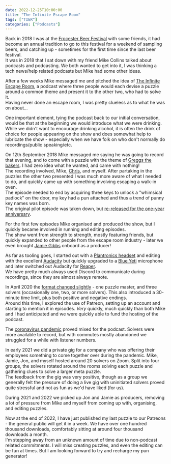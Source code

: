 ```yaml
---
date: 2022-12-25T10:00:00
title: "The Infinite Escape Room"
tags: ["TIER"]
categories: ["Podcasts"]
---
```


Back in 2018 I was at the [Frocester Beer Festival](https://www.frocesterfestival.com/) with some friends, it had become an annual tradition to go to this festival for a weekend of sampling beers, and catching up - sometimes for the first time since the last beer festival.  
It was in 2018 that I sat down with my friend Mike Collins talked about podcasts and podcasting. We both wanted to get into it, I was thinking a tech news/help related podcasts but Mike had some other ideas.
<!--more-->
After a few weeks Mike messaged me and pitched the idea of [The Infinite Escape Room](https://www.theinfiniteescaperoom.com/), a podcast where three people would each devise a puzzle around a common theme and present it to the other two, who had to solve it.  
Having never done an escape room, I was pretty clueless as to what he was on about...

One important element, tying the podcast back to our initial conversation, would be that at the beginning we would introduce what we were drinking.  While we didn't want to encourage drinking alcohol, it is often the drink of choice for people appearing on the show and does somewhat help to lubricate the show - especially when we have folk on who don't normally do recordings/public speaking/etc.

On 12th September 2018 Mike messaged me saying he was going to record that evening, and to come with a puzzle with the theme of [Greggs the bakers](https://en.wikipedia.org/wiki/Greggs). I had zero idea what he wanted, and came with nothing!  
The recording involved, Mike, [Chris](https://clearcarbon.uk/), and myself. After partaking in the puzzles the other two presented I was much more aware of what I needed to do, and quickly came up with something involving escaping a walk-in oven.  
The episode needed to end by acquiring three keys to unlock a "whimsical padlock" on the door, my key had a pun attached and thus a trend of punny key names was born.  
The original pilot episode was taken down, but [re-released for the one-year anniversary](https://www.theinfiniteescaperoom.com/e/cheeky-remastered-pilot-bonus-escape-the-greggs/).

For the first few episodes Mike organised and produced the show, but I quickly became involved in running and editing episodes.  
The show went from strength to strength, mostly featuring friends, but quickly expanded to other people from the escape room industry - later we even brought [Jamie Gibbs](https://www.armchairescapist.com/) onboard as a producer!  

As far as tooling goes, I started out with a [Plantronics headset](https://www.amazon.co.uk/gp/product/B005M29XTA) and editing with the excellent [Audacity](https://www.audacityteam.org/) but quickly upgraded to a [Blue Yeti](https://blueyeti.us.com/blue-yeti-review/) microphone and later switched out Audacity for [Reaper](https://reaper.fm).  
We have pretty much always used Discord to communicate during recordings, since they are almost always remote.

In April 2020 the [format changed slightly](https://the-infinite-escape-room.fandom.com/wiki/The_New_Format) - one puzzle master, and three solvers (occasionally one, two, or more solvers). This also introduced a 30-minute time limit, plus both positive and negative endings.  
Around this time, I explored the use of Patreon, setting up an account and starting to mention it in episodes.  _Very_ quickly, much quickly than both Mike and I had anticipated and we were quickly able to fund the hosting of the podcast.

The [coronavirus pandemic](https://en.wikipedia.org/wiki/COVID-19_pandemic) proved mixed for the podcast. Solvers were more available to record, but with commutes mostly abandoned we struggled for a while with listener numbers.  

In early 2021 we did a private gig for a company who was offering their employees something to come together over during the pandemic.  Mike, Jamie, Jon, and myself hosted around 20 solvers on Zoom.  Split into four groups, the solvers rotated around the rooms solving each puzzle and gathering clues to solve a larger meta puzzle.  
The feedback from the gig was very positive, though as a group we generally felt the pressure of doing a live gig with uninitiated solvers proved quite stressful and not as fun as we'd have liked (for us).

During 2021 and 2022 we picked up Jon and Jamie as producers, removing a lot of pressure from Mike and myself from coming up with, organising, and editing puzzles.

Now at the end of 2022, I have just published my last puzzle to our Patreons - the general public will get it in a week. We have over one hundred thousand downloads, comfortably sitting at around four thousand downloads a month.  
I'm stepping away from an unknown amount of time due to non-podcast related commitments.  I will miss creating puzzles, and even the editing can be fun at times.  But I am looking forward to try and recharge my pun generator!

